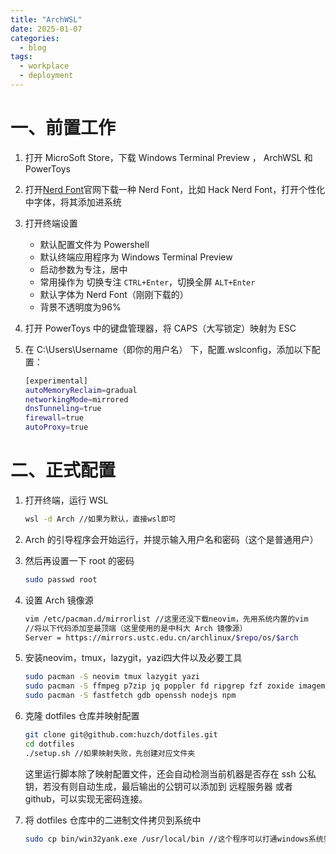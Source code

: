 ```yaml
---
title: "ArchWSL"
date: 2025-01-07
categories:
  - blog
tags:
  - workplace
  - deployment
---
```


# 一、前置工作

1. 打开 MicroSoft Store，下载 Windows Terminal Preview ， ArchWSL 和 PowerToys
2. 打开[Nerd Font](https://www.nerdfonts.com/)官网下载一种 Nerd Font，比如 Hack Nerd Font，打开个性化中字体，将其添加进系统

3. 打开终端设置
   - 默认配置文件为 Powershell
   - 默认终端应用程序为 Windows Terminal Preview
   - 启动参数为专注，居中
   - 常用操作为 切换专注 `CTRL+Enter`，切换全屏 `ALT+Enter`
   - 默认字体为 Nerd Font（刚刚下载的）
   - 背景不透明度为96%
4. 打开 PowerToys 中的键盘管理器，将 CAPS（大写锁定）映射为 ESC
5. 在 C:\Users\Username（即你的用户名） 下，配置.wslconfig，添加以下配置：

    ```bash
    [experimental]
    autoMemoryReclaim=gradual  
    networkingMode=mirrored
    dnsTunneling=true
    firewall=true
    autoProxy=true
    ```



# 二、正式配置

1. 打开终端，运行 WSL

    ```bash
    wsl -d Arch //如果为默认，直接wsl即可
    ```

2. Arch 的引导程序会开始运行，并提示输入用户名和密码（这个是普通用户）
3. 然后再设置一下 root 的密码

    ```bash
    sudo passwd root
    ```

4. 设置 Arch 镜像源

    ```bash
    vim /etc/pacman.d/mirrorlist //这里还没下载neovim，先用系统内置的vim
    //将以下代码添加至最顶端（这里使用的是中科大 Arch 镜像源）
    Server = https://mirrors.ustc.edu.cn/archlinux/$repo/os/$arch
    ```

5. 安装neovim，tmux，lazygit，yazi四大件以及必要工具

    ```bash
    sudo pacman -S neovim tmux lazygit yazi
    sudo pacman -S ffmpeg p7zip jq poppler fd ripgrep fzf zoxide imagemagick //一些提升使用体验的工具
    sudo pacman -S fastfetch gdb openssh nodejs npm
    ```

6. 克隆 dotfiles 仓库并映射配置

    ```bash
    git clone git@github.com:huzch/dotfiles.git
    cd dotfiles
    ./setup.sh //如果映射失败，先创建对应文件夹
    ```

    这里运行脚本除了映射配置文件，还会自动检测当前机器是否存在 ssh 公私钥，若没有则自动生成，最后输出的公钥可以添加到 远程服务器 或者 github，可以实现无密码连接。

7. 将 dotfiles 仓库中的二进制文件拷贝到系统中

    ```bash
    sudo cp bin/win32yank.exe /usr/local/bin //这个程序可以打通windows系统剪切板
    ```


